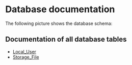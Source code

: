 # Database documentation

The following picture shows the database schema:



## Documentation of all database tables

* [Local_User](./local_user.md)
* [Storage_File]('./storage_file.md)